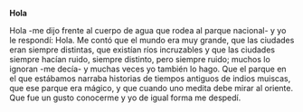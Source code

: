 **Hola**

Hola -me dijo frente al cuerpo de agua que rodea al parque nacional- y yo le respondí: Hola. Me contó que el mundo era muy grande, que las ciudades eran siempre distintas, que existían ríos incruzables y que las ciudades siempre hacían ruido, siempre distinto, pero siempre ruido; muchos lo ignoran -me decía- y muchas veces yo también lo hago. Que el parque en el que estábamos narraba historias de tiempos antiguos de indios muiscas, que ese parque era mágico, y que cuando uno medita debe mirar al oriente. Que fue un gusto conocerme y yo de igual forma me despedí.
